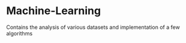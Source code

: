# Machine-Learning
Contains the analysis of various datasets and implementation of a few algorithms
